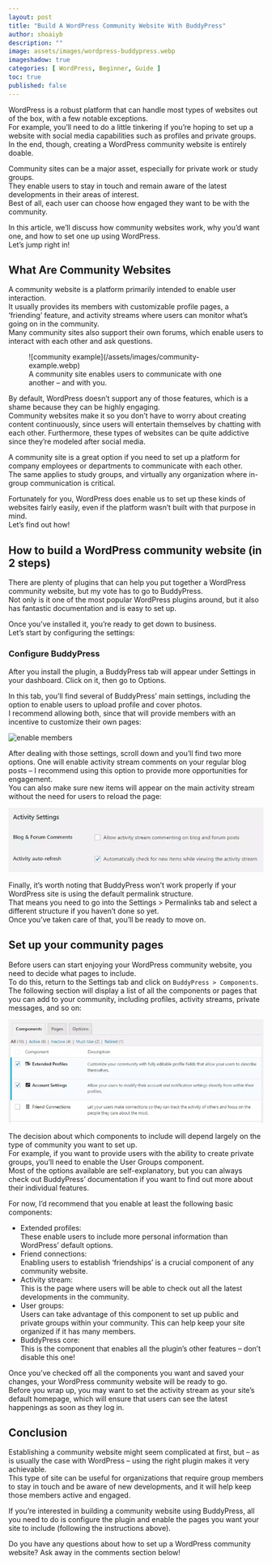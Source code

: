 ```yaml
---
layout: post
title: "Build A WordPress Community Website With BuddyPress"
author: shoaiyb
description: ""
image: assets/images/wordpress-buddypress.webp
imageshadow: true
categories: [ WordPress, Beginner, Guide ]
toc: true
published: false
---
```





WordPress is a robust platform that can handle most types of websites out of the box, with a few notable exceptions.      
For example, you’ll need to do a little tinkering if you’re hoping to set up a website with social media capabilities such as profiles and private groups.      
In the end, though, creating a WordPress community website is entirely doable.

Community sites can be a major asset, especially for private work or study groups.      
They enable users to stay in touch and remain aware of the latest developments in their areas of interest.     
Best of all, each user can choose how engaged they want to be with the community.

In this article, we’ll discuss how community websites work, why you’d want one, and how to set one up using WordPress.     
Let’s jump right in!

## What Are Community Websites
A community website is a platform primarily intended to enable user interaction.      
It usually provides its members with customizable profile pages, a ‘friending’ feature, and activity streams where users can monitor what’s going on in the community.     
Many community sites also support their own forums, which enable users to interact with each other and ask questions.      

<figure>
![community example](/assets/images/community-example.webp)       
  <figcaption>
    A community site enables users to communicate with one another – and with you.
  </figcaption>
</figure>

By default, WordPress doesn’t support any of those features, which is a shame because they can be highly engaging.       
Community websites make it so you don’t have to worry about creating content continuously, since users will entertain themselves by chatting with each other. Furthermore, these types of websites can be quite addictive since they’re modeled after social media.

A community site is a great option if you need to set up a platform for company employees or departments to communicate with each other.      
The same applies to study groups, and virtually any organization where in-group communication is critical.

Fortunately for you, WordPress does enable us to set up these kinds of websites fairly easily, even if the platform wasn’t built with that purpose in mind.      
Let’s find out how!

## How to build a WordPress community website (in 2 steps)
There are plenty of plugins that can help you put together a WordPress community website, but my vote has to go to BuddyPress.       
Not only is it one of the most popular WordPress plugins around, but it also has fantastic documentation and is easy to set up.


Once you’ve installed it, you’re ready to get down to business.      
Let’s start by configuring the settings:

### Configure BuddyPress
After you install the plugin, a BuddyPress tab will appear under Settings in your dashboard. Click on it, then go to Options.

In this tab, you’ll find several of BuddyPress’ main settings, including the option to enable users to upload profile and cover photos.      
I recommend allowing both, since that will provide members with an incentive to customize their own pages:

![enable members](/enable-photo.webp)       

After dealing with those settings, scroll down and you’ll find two more options. One will enable activity stream comments on your regular blog posts – I recommend using this option to provide more opportunities for engagement.      
You can also make sure new items will appear on the main activity stream without the need for users to reload the page:

![activity settings](/assets/images/activity-settings.webp)      

Finally, it’s worth noting that BuddyPress won’t work properly if your WordPress site is using the default permalink structure.        
That means you need to go into the Settings > Permalinks tab and select a different structure if you haven’t done so yet.      
Once you’ve taken care of that, you’ll be ready to move on.

## Set up your community pages
Before users can start enjoying your WordPress community website, you need to decide what pages to include.       
To do this, return to the Settings tab and click on `BuddyPress > Components`.        
The following section will display a list of all the components or pages that you can add to your community, including profiles, activity streams, private messages, and so on:

![components](/assets/images/components.webp)       

The decision about which components to include will depend largely on the type of community you want to set up.      
For example, if you want to provide users with the ability to create private groups, you’ll need to enable the User Groups component.      
Most of the options available are self-explanatory, but you can always check out BuddyPress’ documentation if you want to find out more about their individual features.

For now, I’d recommend that you enable at least the following basic components:

- Extended profiles:       
These enable users to include more personal information than WordPress’ default options.
- Friend connections:      
Enabling users to establish ‘friendships’ is a crucial component of any community website.
- Activity stream:    
This is the page where users will be able to check out all the latest developments in the community.
- User groups:      
Users can take advantage of this component to set up public and private groups within your community. This can help keep your site organized if it has many members.
- BuddyPress core:      
This is the component that enables all the plugin’s other features – don’t disable this one!

Once you’ve checked off all the components you want and saved your changes, your WordPress community website will be ready to go.       
Before you wrap up, you may want to set the activity stream as your site’s default homepage, which will ensure that users can see the latest happenings as soon as they log in.       

## Conclusion
Establishing a community website might seem complicated at first, but – as is usually the case with WordPress – using the right plugin makes it very achievable.      
This type of site can be useful for organizations that require group members to stay in touch and be aware of new developments, and it will help keep those members active and engaged.

If you’re interested in building a community website using BuddyPress, all you need to do is configure the plugin and enable the pages you want your site to include (following the instructions above).     


Do you have any questions about how to set up a WordPress community website? Ask away in the comments section below!


